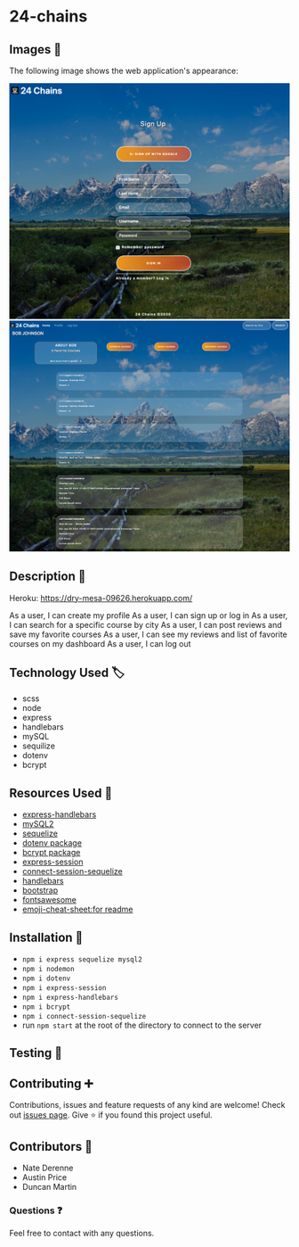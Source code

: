 # 24-chains

## Images :camera_flash:

The following image shows the web application's appearance:

![Screenshot](public/images/Screenshot-signup.png)
![Screenshot](public/images/Screenshot-profile.png)


## Description :page_with_curl:

Heroku:
https://dry-mesa-09626.herokuapp.com/

As a user, I can create my profile
As a user, I can sign up or log in
As a user, I can search for a specific course by city
As a user, I can post reviews and save my favorite courses
As a user, I can see my reviews and list of favorite courses on my dashboard
As a user, I can log out

## Technology Used :label: 

* scss
* node
* express
* handlebars
* mySQL
* sequilize
* dotenv
* bcrypt

## Resources Used :wrench: 

* [express-handlebars](https://www.npmjs.com/package/express-handlebars)
* [mySQL2](https://www.npmjs.com/package/mysql2)
* [sequelize](https://www.npmjs.com/package/sequelize) 
* [dotenv package](https://www.npmjs.com/package/dotenv)
* [bcrypt package](https://www.npmjs.com/package/bcrypt)
* [express-session](https://www.npmjs.com/package/express-session)
* [connect-session-sequelize](https://www.npmjs.com/package/connect-session-sequelize)
* [handlebars](https://handlebarsjs.com/)
* [bootstrap](https://getbootstrap.com/)
* [fontsawesome](https://fontawesome.com/)
* [emoji-cheat-sheet:for readme](https://github.com/ikatyang/emoji-cheat-sheet)

## Installation :electric_plug:

* `npm i express sequelize mysql2`
* `npm i nodemon`
* `npm i dotenv`
* `npm i express-session`
* `npm i express-handlebars`
* `npm i bcrypt`
* `npm i connect-session-sequelize`
* run `npm start` at the root of the directory to connect to the server

## Testing :repeat_one:

## Contributing :heavy_plus_sign: 

Contributions, issues and feature requests of any kind are welcome!
Check out [issues page](https://github.com/MarynaPR/24-chains/issues). 
Give :star: if you found this project useful. 

## Contributors :star2:

* Nate Derenne
* Austin Price
* Duncan Martin

### Questions :question: 
Feel free to contact with any questions.

